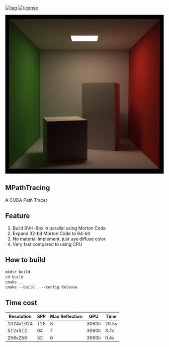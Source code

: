 [![tag](https://img.shields.io/github/v/tag/lonelywm/cuda_path_tracer)](https://github.com/lonelywm/ability_system/tags)
[![license](https://img.shields.io/github/license/lonelywm/cuda_path_tracer)](LICENSE) 

![avatar](https://github.com/lonelywm/cuda_path_tracer/blob/master/output/binary1024.png)

## MPathTracing
A CUDA Path Tracer

## Feature
1. Build BVH-Box in parallel using Morton Code
2. Expand 32-bit Morton Code to 64-bit
3. No material implement, just use diffuse color
4. Very fast compared to using CPU

## How to build

```
mkdir build
cd build
cmake ..
cmake --build . --config Release
```

## Time cost
| Resolution   | SPP  | Max Reflection   | GPU     |  Time  |
| ------------ | ---- | ---------------- | ------- | ------ |
| 1024x1024    | 128  | 8                | 3060ti  | 29.5s  |
| 512x512      | 64   | 7                | 3060ti  | 3.7s   |
| 256x256      | 32   | 6                | 3060ti  | 0.4s   |